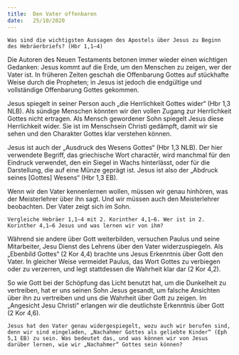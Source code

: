 ```yaml
---
title:  Den Vater offenbaren
date:   25/10/2020
---
```


`Was sind die wichtigsten Aussagen des Apostels über Jesus zu Beginn des Hebräerbriefs? (Hbr 1,1–4)`

Die Autoren des Neuen Testaments betonen immer wieder einen wichtigen Gedanken: Jesus kommt auf die Erde, um den Menschen zu zeigen, wer der Vater ist. In früheren Zeiten geschah die Offenbarung Gottes auf stückhafte Weise durch die Propheten; in Jesus ist jedoch die endgültige und vollständige Offenbarung Gottes gekommen.

Jesus spiegelt in seiner Person auch „die Herrlichkeit Gottes wider“ (Hbr 1,3 NLB). Als sündige Menschen könnten wir den vollen Zugang zur Herrlichkeit Gottes nicht ertragen. Als Mensch gewordener Sohn spiegelt Jesus diese Herrlichkeit wider. Sie ist im Menschsein Christi gedämpft, damit wir sie sehen und den Charakter Gottes klar verstehen können.

Jesus ist auch der „Ausdruck des Wesens Gottes“ (Hbr 1,3 NLB). Der hier verwendete Begriff, das griechische Wort charactēr, wird manchmal für den Eindruck verwendet, den ein Siegel in Wachs hinterlässt, oder für die Darstellung, die auf eine Münze geprägt ist. Jesus ist also der „Abdruck seines [Gottes] Wesens“ (Hbr 1,3 EB).

Wenn wir den Vater kennenlernen wollen, müssen wir genau hinhören, was der Meisterlehrer über ihn sagt. Und wir müssen auch den Meisterlehrer beobachten. Der Vater zeigt sich im Sohn.

`Vergleiche Hebräer 1,1–4 mit 2. Korinther 4,1–6. Wer ist in 2. Korinther 4,1–6 Jesus und was lernen wir von ihm?`

Während sie andere über Gott weiterbilden, versuchen Paulus und seine Mitarbeiter, Jesu Dienst des Lehrens über den Vater widerzuspiegeln. Als „Ebenbild Gottes“ (2 Kor 4,4) brachte uns Jesus Erkenntnis über Gott den Vater. In gleicher Weise vermeidet Paulus, das Wort Gottes zu verbiegen oder zu verzerren, und legt stattdessen die Wahrheit klar dar (2 Kor 4,2).

So wie Gott bei der Schöpfung das Licht benutzt hat, um die Dunkelheit zu vertreiben, hat er uns seinen Sohn Jesus gesandt, um falsche Ansichten über ihn zu vertreiben und uns die Wahrheit über Gott zu zeigen. Im „Angesicht Jesu Christi“ erlangen wir die deutlichste Erkenntnis über Gott (2 Kor 4,6).

`Jesus hat den Vater genau widergespiegelt, wozu auch wir berufen sind, denn wir sind eingeladen, „Nachahmer Gottes als geliebte Kinder“ (Eph 5,1 EB) zu sein. Was bedeutet das, und was können wir von Jesus darüber lernen, wie wir „Nachahmer“ Gottes sein können?`